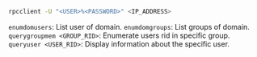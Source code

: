 
```bash
rpcclient -U "<USER>%<PASSWORD>" <IP_ADDRESS>
```

`enumdomusers`: List user of domain.
`enumdomgroups`: List groups of domain.
`querygroupmem <GROUP_RID>`: Enumerate users rid in specific group.
`queryuser <USER_RID>`: Display information about the specific user.